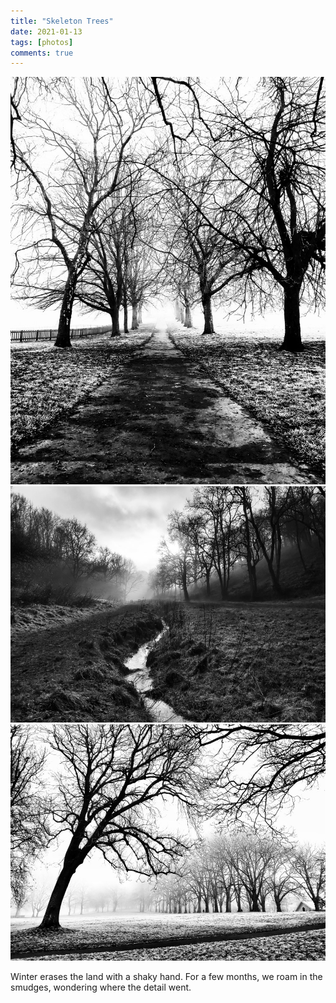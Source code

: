 ```yaml
---
title: "Skeleton Trees"
date: 2021-01-13
tags: [photos]
comments: true
---
```

<img src="/assets/images/articles/2021/skeletontree1.jpg" class="responsive"><br>
<img src="/assets/images/articles/2021/skeletontree2.jpeg" class="responsive"><br>
<img src="/assets/images/articles/2021/skeletontree3.jpeg" class="responsive"><br>

Winter erases the land with a shaky hand. For a few months, we roam in the smudges, wondering where the detail went.
